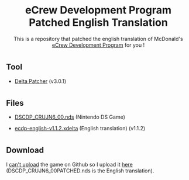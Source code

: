 <div align="center">
  <h1>eCrew Development Program Patched English Translation</h1>
  <p>This is a repository that patched the english translation of McDonald's <a href="https://en.wikipedia.org/wiki/ECrew_Development_Program">eCrew Development Program</a> for you !</p>
</div>

#

<h2>Tool</h2>

* <p><a href="https://github.com/marco-calautti/DeltaPatcher/releases/latest">Delta Patcher</a> (v3.0.1)</p>

#

<h2>Files</h2>

* <p><a href="https://archive.org/download/mcdonalds-japan-ecdp-rom-training-nintendo-ds-cartridge-dump/DSCDP_CRUJN6_00.nds">DSCDP_CRUJN6_00.nds</a> (Nintendo DS Game)</p>
* <p><a href="https://github.com/eCDP-English/translation/releases/latest">ecdp-english-v1.1.2.xdelta</a> (English translation) (v1.1.2)</p>

#

<h2>Download</h2>
<p>I <a href="https://github.com/git-lfs/git-lfs/issues/1906">can't upload</a> the game on Github so I upload it <a href="https://mega.nz/folder/VEYGEZwQ#p30log0Sgozq_z8hZJzDQg">here</a> (DSCDP_CRUJN6_00PATCHED.nds is the English translation).</p>
